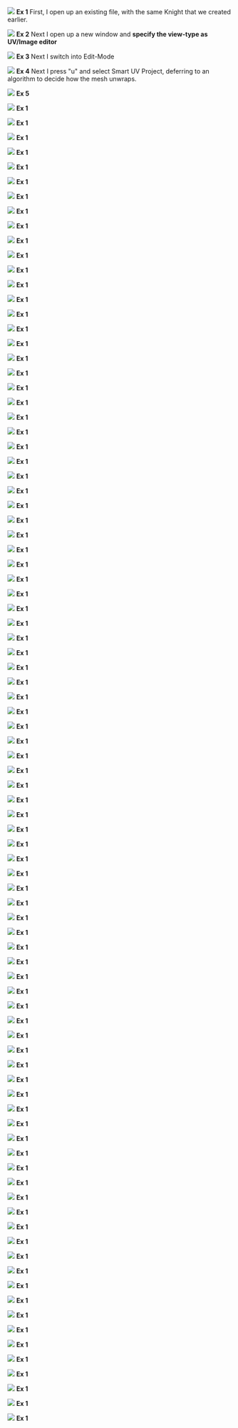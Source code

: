 ![](/assets/set_1.png)
**Ex 1**
First, I open up an existing file, with the same Knight that we created earlier.

![](/assets/set_2.png)
**Ex 2**
Next I open up a new window and **specify the view-type as UV/Image editor**

![](/assets/set_3.png)
**Ex 3**
Next I switch into Edit-Mode

![](/assets/set_4.png)
**Ex 4**
Next I press "u" and select Smart UV Project, deferring to an algorithm to decide how the mesh unwraps.

![](/assets/set_5.png)
**Ex 5**

![](/assets/set_6.png)
**Ex 1**

![](/assets/set_7.png)
**Ex 1**

![](/assets/set_8.png)
**Ex 1**

![](/assets/set_9.png)
**Ex 1**

![](/assets/set_10.png)
**Ex 1**

![](/assets/set_11.png)
**Ex 1**

![](/assets/set_12.png)
**Ex 1**

![](/assets/set_13.png)
**Ex 1**

![](/assets/set_14.png)
**Ex 1**

![](/assets/set_15.png)
**Ex 1**

![](/assets/set_16.png)
**Ex 1**

![](/assets/set_17.png)
**Ex 1**

![](/assets/set_18.png)
**Ex 1**

![](/assets/set_19.png)
**Ex 1**

![](/assets/set_20.png)
**Ex 1**

![](/assets/set_21.png)
**Ex 1**

![](/assets/set_22.png)
**Ex 1**

![](/assets/set_23.png)
**Ex 1**

![](/assets/set_24.png)
**Ex 1**

![](/assets/set_25.png)
**Ex 1**

![](/assets/set_26.png)
**Ex 1**

![](/assets/set_27.png)
**Ex 1**

![](/assets/set_28.png)
**Ex 1**

![](/assets/set_29.png)
**Ex 1**

![](/assets/set_30.png)
**Ex 1**

![](/assets/set_31.png)
**Ex 1**

![](/assets/set_32.png)
**Ex 1**

![](/assets/set_33.png)
**Ex 1**

![](/assets/set_34.png)
**Ex 1**

![](/assets/set_35.png)
**Ex 1**

![](/assets/set_36.png)
**Ex 1**

![](/assets/set_37.png)
**Ex 1**

![](/assets/set_38.png)
**Ex 1**

![](/assets/set_39.png)
**Ex 1**

![](/assets/set_40.png)
**Ex 1**

![](/assets/set_41.png)
**Ex 1**

![](/assets/set_42.png)
**Ex 1**

![](/assets/set_43.png)
**Ex 1**

![](/assets/set_44.png)
**Ex 1**

![](/assets/set_45.png)
**Ex 1**

![](/assets/set_46.png)
**Ex 1**

![](/assets/set_47.png)
**Ex 1**

![](/assets/set_48.png)
**Ex 1**

![](/assets/set_49.png)
**Ex 1**

![](/assets/set_50.png)
**Ex 1**

![](/assets/set_51.png)
**Ex 1**

![](/assets/set_52.png)
**Ex 1**

![](/assets/set_53.png)
**Ex 1**

![](/assets/set_54.png)
**Ex 1**

![](/assets/set_55.png)
**Ex 1**

![](/assets/set_56.png)
**Ex 1**

![](/assets/set_57.png)
**Ex 1**

![](/assets/set_58.png)
**Ex 1**

![](/assets/set_59.png)
**Ex 1**

![](/assets/set_60.png)
**Ex 1**

![](/assets/set_71.png)
**Ex 1**

![](/assets/set_72.png)
**Ex 1**

![](/assets/set_73.png)
**Ex 1**

![](/assets/set_74.png)
**Ex 1**

![](/assets/set_75.png)
**Ex 1**

![](/assets/set_76.png)
**Ex 1**

![](/assets/set_77.png)
**Ex 1**

![](/assets/set_78.png)
**Ex 1**

![](/assets/set_79.png)
**Ex 1**

![](/assets/set_80.png)
**Ex 1**

![](/assets/set_81.png)
**Ex 1**

![](/assets/set_82.png)
**Ex 1**

![](/assets/set_83.png)
**Ex 1**

![](/assets/set_84.png)
**Ex 1**

![](/assets/set_85.png)
**Ex 1**

![](/assets/set_86.png)
**Ex 1**

![](/assets/set_87.png)
**Ex 1**

![](/assets/set_88.png)
**Ex 1**

![](/assets/set_89.png)
**Ex 1**

![](/assets/set_90.png)
**Ex 1**

![](/assets/set_91.png)
**Ex 1**

![](/assets/set_92.png)
**Ex 1**

![](/assets/set_93.png)
**Ex 1**

![](/assets/set_94.png)
**Ex 1**

![](/assets/set_95.png)
**Ex 1**

![](/assets/set_96.png)
**Ex 1**

![](/assets/set_97.png)
**Ex 1**

![](/assets/set_98.png)
**Ex 1**

![](/assets/set_99.png)
**Ex 1**

![](/assets/set_100.png)
**Ex 1**

![](/assets/set_101.png)
**Ex 1**

![](/assets/set_102.png)
**Ex 1**

![](/assets/set_103.png)
**Ex 1**

![](/assets/set_104.png)
**Ex 1**

![](/assets/set_105.png)
**Ex 1**

